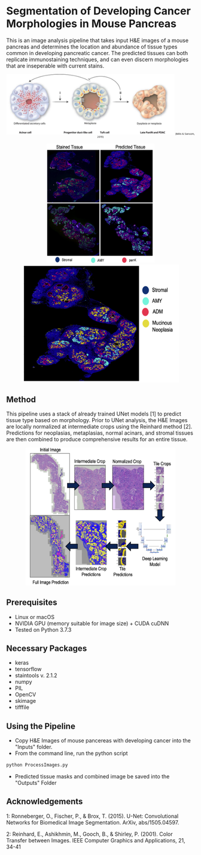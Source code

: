 # Segmentation of Developing Cancer Morphologies in Mouse Pancreas
This is an image analysis pipeline that takes input H&E images of a mouse pancreas and determines the location and abundance of tissue types common in developing pancreatic cancer. The predicted tissues can both replicate immunostaining techniques, and can even discern morphologies that are inseperable with current stains.

<p align='center', style='font-size:5pt'>
  <img src='assets/ADMProgression.jpg' width='450'/>
(Mills & Sansom, 2015)
</p> 

<p align='center'>
  <img src='assets/StainComparison.png' width='290'/>
  <img src='assets/FullMorphologyPrediction.png' width='420'/>
</p>

## Method
This pipeline uses a stack of already trained UNet models [1] to predict tissue type based on morphology. Prior to UNet analysis, the H&E Images are locally normalized at intermediate crops using the Reinhard method [2]. Predictions for neoplasias, metaplasias, normal acinars, and stromal tissues are then combined to produce comprehensive results for an entire tissue.

<p align='center'>
  <img src='assets/MethodologyWorkFlow.png' width='400'/>
</p>

## Prerequisites
- Linux or macOS
- NVIDIA GPU (memory suitable for image size) + CUDA cuDNN
- Tested on Python 3.7.3

## Necessary Packages
- keras
- tensorflow
- staintools v. 2.1.2
- numpy
- PIL
- OpenCV
- skimage
- tifffile

## Using the Pipeline
- Copy H&E Images of mouse pancereas with developing cancer into the "Inputs" folder.
- From the command line, run the python script
```bash
python ProcessImages.py
```
- Predicted tissue masks and combined image be saved into the "Outputs" Folder

## Acknowledgements
1: Ronneberger, O., Fischer, P., & Brox, T. (2015). U-Net: Convolutional Networks for Biomedical Image Segmentation. ArXiv, abs/1505.04597. 

2: Reinhard, E., Ashikhmin, M., Gooch, B., & Shirley, P. (2001). Color Transfer between Images. IEEE Computer Graphics and Applications, 21, 34-41





